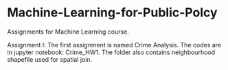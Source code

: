 # Machine-Learning-for-Public-Polcy
Assignments for Machine Learning course.

Assignment I: The first assignment is named Crime Analysis. The codes are in jupyter notebook: Crime_HW1. The folder also contains neighbourhood shapefile used for spatial join.

